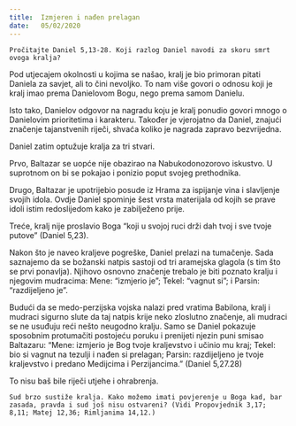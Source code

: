 ```yaml
---
title:  Izmjeren i nađen prelagan
date:   05/02/2020
---
```


`Pročitajte Daniel 5,13-28. Koji razlog Daniel navodi za skoru smrt ovoga kralja?`

Pod utjecajem okolnosti u kojima se našao, kralj je bio primoran pitati Daniela za savjet, ali to čini nevoljko. To nam više govori o odnosu koji je kralj imao prema Danielovom Bogu, nego prema samom Danielu.

Isto tako, Danielov odgovor na nagradu koju je kralj ponudio govori mnogo o Danielovim prioritetima i karakteru. Također je vjerojatno da Daniel, znajući značenje tajanstvenih riječi, shvaća koliko je nagrada zapravo bezvrijedna.

Daniel zatim optužuje kralja za tri stvari.

Prvo, Baltazar se uopće nije obazirao na Nabukodonozorovo iskustvo. U suprotnom on bi se pokajao i ponizio poput svojeg prethodnika.

Drugo, Baltazar je upotrijebio posude iz Hrama za ispijanje vina i slavljenje svojih idola. Ovdje Daniel spominje šest vrsta materijala od kojih se prave idoli istim redoslijedom kako je zabilježeno prije.

Treće, kralj nije proslavio Boga “koji u svojoj ruci drži dah tvoj i sve tvoje putove” (Daniel 5,23).

Nakon što je naveo kraljeve pogreške, Daniel prelazi na tumačenje. Sada saznajemo da se božanski natpis sastoji od tri aramejska glagola (s tim što se prvi ponavlja). Njihovo osnovno značenje trebalo je biti poznato kralju i njegovim mudracima: Mene: “izmjerio je”; Tekel: “vagnut si”; i Parsin: “razdijeljeno je”.

Budući da se medo-perzijska vojska nalazi pred vratima Babilona, kralj i mudraci sigurno slute da taj natpis krije neko zloslutno značenje, ali mudraci se ne usuđuju reći nešto neugodno kralju. Samo se Daniel pokazuje sposobnim protumačiti postojeću poruku i prenijeti njezin puni smisao Baltazaru: “Mene: izmjerio je Bog tvoje kraljevstvo i učinio mu kraj; Tekel: bio si vagnut na tezulji i nađen si prelagan; Parsin: razdijeljeno je tvoje kraljevstvo i predano Medijcima i Perzijancima.” (Daniel 5,27.28)

To nisu baš bile riječi utjehe i ohrabrenja.

`Sud brzo sustiže kralja. Kako možemo imati povjerenje u Boga kad, bar zasada, pravda i sud još nisu ostvareni? (Vidi Propovjednik 3,17; 8,11; Matej 12,36; Rimljanima 14,12.)`

